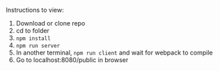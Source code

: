 Instructions to view:

1. Download or clone repo
2. cd to folder
3. `npm install`
4. `npm run server`
5. In another terminal, `npm run client` and wait for webpack to compile
6. Go to localhost:8080/public in browser